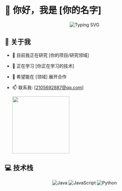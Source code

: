 # 👋 你好，我是 [你的名字]

<p align="center">
  <img src="https://readme-typing-svg.herokuapp.com?font=Fira+Code&pause=1000&color=2C974B&width=435&lines=热爱编程+%7C+开源爱好者+%7C+全栈开发者" alt="Typing SVG" />
</p>

## 🚀 关于我

- 🔭 目前我正在研究 [你的项目/研究领域]
- 🌱 正在学习 [你正在学习的技术]
- 👯 希望能在 [领域] 展开合作
- 📫 联系我: [2105692887@qq.com]
 


  <img height="180em" src="https://github-readme-stats.vercel.app/api/top-langs/?username=Evil-Genus&layout=compact&langs_count=8&theme=github_dark&hide_border=true"/>






## 💻 技术栈

<p align="center">
  <img src="https://img.shields.io/badge/Java-ED8B00?style=for-the-badge&logo=java&logoColor=white" alt="Java" />
  <img src="https://img.shields.io/badge/JavaScript-F7DF1E?style=for-the-badge&logo=javascript&logoColor=black" alt="JavaScript" />
  <img src="https://img.shields.io/badge/Python-3776AB?style=for-the-badge&logo=python&logoColor=white" alt="Python" />
</p>




